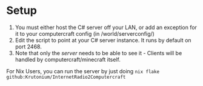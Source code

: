 # Setup

1. You must either host the C# server off your LAN, or add an exception for it to your computercraft config (in /world/serverconfig/)
2. Edit the script to point at your C# server instance. It runs by default on port 2468.
3. Note that only the *server* needs to be able to see it - Clients will be handled by computercraft/minecraft itself.

For Nix Users, you can run the server by just doing `nix flake github:Krutonium/InternetRadio2Computercraft`
